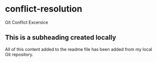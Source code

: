 # conflict-resolution
Git Conflict Excersice

 ## This is a subheading created locally

  All of this content added to the readme file has been added from my local Git repository.
